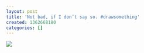 ```yaml
---
layout: post
title: 'Not bad, if I don’t say so. #drawsomething'
created: 1362668180
categories: []
---
```

<img src="http://24.media.tumblr.com/79bcdfb0083254383bb4efe0e31916bb/tumblr_mjaphwsjhY1rsr8w3o1_500.jpg"/><br/><br/>
